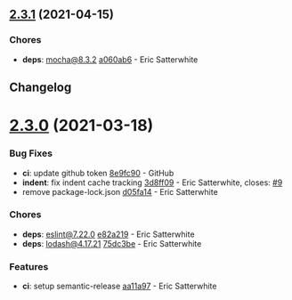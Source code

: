 ## [2.3.1](https://github.com/esatterwhite/eslint-plugin-sensible/compare/v2.3.0...v2.3.1) (2021-04-15)


### Chores

* **deps**: mocha@8.3.2 [a060ab6](https://github.com/esatterwhite/eslint-plugin-sensible/commit/a060ab6fab1776f531a17b29a372b9372421347c) - Eric Satterwhite

## Changelog

# [2.3.0](https://github.com/esatterwhite/eslint-plugin-sensible/compare/v2.2.1...v2.3.0) (2021-03-18)


### Bug Fixes

* **ci**: update github token [8e9fc90](https://github.com/esatterwhite/eslint-plugin-sensible/commit/8e9fc90f57d25088cbaaa4a2f60041d6ccaea28f) - GitHub
* **indent**: fix indent cache tracking [3d8ff09](https://github.com/esatterwhite/eslint-plugin-sensible/commit/3d8ff092178dad3ef35d67b8c81c5752e4643ba3) - Eric Satterwhite, closes: [#9](https://github.com/esatterwhite/eslint-plugin-sensible/issues/9)
* remove package-lock.json [d05fa14](https://github.com/esatterwhite/eslint-plugin-sensible/commit/d05fa14b636edf85b2d38dc780a12cf187e079c5) - Eric Satterwhite


### Chores

* **deps**: eslint@7.22.0 [e82a219](https://github.com/esatterwhite/eslint-plugin-sensible/commit/e82a219eb319978cd80babf1e1741c615260586d) - Eric Satterwhite
* **deps**: lodash@4.17.21 [75dc3be](https://github.com/esatterwhite/eslint-plugin-sensible/commit/75dc3bed27ac95d553e9af67efd745cd1c4f8f81) - Eric Satterwhite


### Features

* **ci**: setup semantic-release [aa11a97](https://github.com/esatterwhite/eslint-plugin-sensible/commit/aa11a976583e287454e872726153c490805224a3) - Eric Satterwhite
